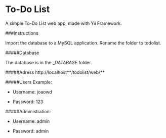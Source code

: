To-Do List
============================

A simple To-Do List web app, made with Yii Framework.

###Instructions

Import the database to a MySQL application.
Rename the folder to todolist.

#####Database

The database is in the __DATABASE_ folder.

#####Adress
http://localhost**/todolist/web/**

#####Users Example:


- Username: joaowd

- Password: 123

#####Administration:


- Username: admin

- Password: admin
